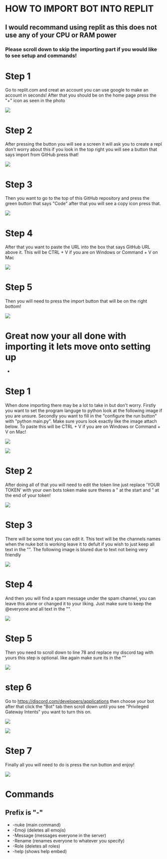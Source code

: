 # HOW TO IMPORT BOT INTO REPLIT
## I would recommand using replit as this does not use any of your CPU or RAM power
### Please scroll down to skip the importing part if you would like to see setup and commands!

# Step 1
Go to replit.com and creat an account you can use google to make an account in seconds!
After that you should be on the home page press the "+" icon as seen in the photo

![](https://media.discordapp.net/attachments/662342214348701755/954499113607647272/unknown.png)

# Step 2
After pressing the button you will see a screen it will ask you to create a repl
don't worry about this if you look in the top right you will see a button that says
import from GitHub press that!

![](https://media.discordapp.net/attachments/662342214348701755/954499250476175451/unknown.png)

# Step 3
Then you want to go to the top of this GitHub repository and press the green button that says
"Code" after that you will see a copy icon press that.

![](https://media.discordapp.net/attachments/662342214348701755/954499159426203648/unknown.png)

# Step 4
After that you want to paste the URL into the box that says GitHub URL above it.
This will be CTRL + V if you are on Windows or Command + V on Mac

![](https://cdn.discordapp.com/attachments/662342214348701755/954501361746210816/unknown.png)

# Step 5
Then you will need to press the import button that will be on the right bottom!

![](https://cdn.discordapp.com/attachments/662342214348701755/954501851179515974/unknown.png)

# Great now your all done with importing it lets move onto setting up 
-

# Step 1
When done importing there may be a lot to take in but don't worry.
Firstly you want to set the program languge to python look at the following image if you are unsure.
Secondly you want to fill in the "configure the run button" with "python main.py". Make sure 
yours look exactly like the image attach below. To paste this will be CTRL + V if you are on Windows or Command + V 
on Mac!

![](https://media.discordapp.net/attachments/662342214348701755/954507180034367538/unknown.png)

![](https://media.discordapp.net/attachments/662342214348701755/954507883607908362/unknown.png)

# Step 2
After doing all of that you will need to edit the token line just replace 'YOUR TOKEN' with your own bots
token make sure theres a " at the start and " at the end of your token!

![](https://media.discordapp.net/attachments/662342214348701755/954509502777032764/unknown.png)

# Step 3
There will be some text you can edit it. This text will be the channels names when the nuke bot is working leave
it to defult if you wish to just keep all text in the "". 
The following image is blured due to text not being very friendly

![](https://media.discordapp.net/attachments/662342214348701755/954510373480976424/unknown.png)

# Step 4
And then you will find a spam message under the spam channel, you can leave this alone or changed it to your
liking. Just make sure to keep the @everyone and all text in the "".


![](https://media.discordapp.net/attachments/662342214348701755/954511025552646224/unknown.png)

# Step 5
Then you need to scroll down to line 78 and replace my discord tag with yours this step is optional.
like again make sure its in the ""

![](https://cdn.discordapp.com/attachments/662342214348701755/954512456523337768/unknown.png)

# step 6
Go to https://discord.com/developers/applications then choose your bot after that click the "Bot" tab then scroll down
until you see "Privileged Gateway Intents" you want to turn this on.

![](https://media.discordapp.net/attachments/662342214348701755/954670658892222514/unknown.png)

![](https://media.discordapp.net/attachments/662342214348701755/954671504476475492/unknown.png?width=1440&height=261)

# Step 7
Finally all you will need to do is press the run button and enjoy!

![](https://media.discordapp.net/attachments/662342214348701755/954511610360250418/unknown.png)

# Commands
## Prefix is "-"
- -nuke (main command)
- -Emoji (deletes all emojis)
- -Message (messages everyone in the server)
- -Rename (renames everyone to whatever you specify)
- -Role (deletes all roles)
- -help (shows help embed)
